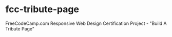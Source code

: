 # fcc-tribute-page
FreeCodeCamp.com Responsive Web Design Certification Project - "Build A Tribute Page"
